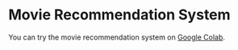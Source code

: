 # Movie Recommendation System

You can try the movie recommendation system on [Google Colab](https://colab.research.google.com/drive/180DQXrr-JRQrtadPy61l1Bd833ahn6mk).
